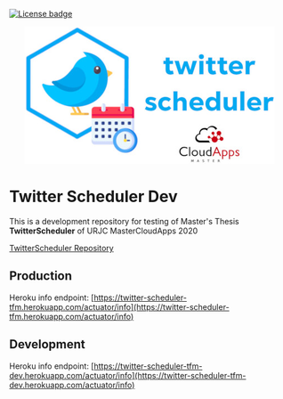 [![License badge](https://img.shields.io/badge/license-Apache2-green.svg)](http://www.apache.org/licenses/LICENSE-2.0)

<p align="center">
  <img src="https://github.com/david-rojo/twitter-scheduler-dev/blob/main/doc/images/twitter-scheduler-logo.jpg" alt="TwitterScheduler logo">
</p>

# Twitter Scheduler Dev

This is a development repository for testing of Master's Thesis <b>TwitterScheduler</b> of URJC MasterCloudApps 2020

[TwitterScheduler Repository](https://github.com/MasterCloudApps-Projects/TwitterScheduler)

## Production

Heroku info endpoint: [https://twitter-scheduler-tfm.herokuapp.com/actuator/info](https://twitter-scheduler-tfm.herokuapp.com/actuator/info)

## Development

Heroku info endpoint: [https://twitter-scheduler-tfm-dev.herokuapp.com/actuator/info](https://twitter-scheduler-tfm-dev.herokuapp.com/actuator/info)

[TwitterScheduler Logo]: doc/images/twitter-scheduler-logo.jpg
